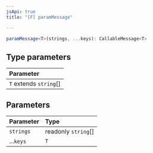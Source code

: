 ```yaml
---
jsApi: true
title: "[F] paramMessage"

---
```

```ts
paramMessage<T>(strings, ...keys): CallableMessage<T>
```

## Type parameters

| Parameter |
| :------ |
| `T` extends `string`[] |

## Parameters

| Parameter | Type |
| :------ | :------ |
| `strings` | readonly `string`[] |
| ...`keys` | `T` |

